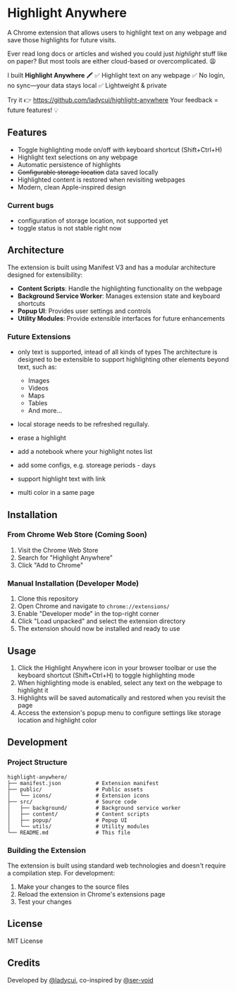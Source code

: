 # Highlight Anywhere

A Chrome extension that allows users to highlight text on any webpage and save those highlights for future visits.

Ever read long docs or articles and wished you could just *highlight* stuff like on paper?
 But most tools are either cloud-based or overcomplicated. 😩

I built **Highlight Anywhere** 🖍️
 ✅ Highlight text on any webpage
 ✅ No login, no sync—your data stays local
 ✅ Lightweight & private

Try it 👉 https://github.com/ladycui/highlight-anywhere
 Your feedback = future features! 💡

## Features

- Toggle highlighting mode on/off with keyboard shortcut (Shift+Ctrl+H)
- Highlight text selections on any webpage
- Automatic persistence of highlights
- ~~Configurable storage location~~ data saved locally
- Highlighted content is restored when revisiting webpages
- Modern, clean Apple-inspired design

### Current bugs
* configuration of storage location, not supported yet
* toggle status is not stable right now


## Architecture

The extension is built using Manifest V3 and has a modular architecture designed for extensibility:

- **Content Scripts**: Handle the highlighting functionality on the webpage
- **Background Service Worker**: Manages extension state and keyboard shortcuts
- **Popup UI**: Provides user settings and controls
- **Utility Modules**: Provide extensible interfaces for future enhancements

### Future Extensions
* only text is supported, intead of all kinds of types
  The architecture is designed to be extensible to support highlighting other elements beyond text, such as:

   - Images
   - Videos
   - Maps
   - Tables
   - And more...
* local storage needs to be refreshed regullaly.
* erase a highlight
* add a notebook where your highlight notes list
* add some configs, e.g. storeage periods - days
* support highlight text with link
* multi color in a same page


## Installation

### From Chrome Web Store (Coming Soon)

1. Visit the Chrome Web Store
2. Search for "Highlight Anywhere"
3. Click "Add to Chrome"

### Manual Installation (Developer Mode)

1. Clone this repository
2. Open Chrome and navigate to `chrome://extensions/`
3. Enable "Developer mode" in the top-right corner
4. Click "Load unpacked" and select the extension directory
5. The extension should now be installed and ready to use

## Usage

1. Click the Highlight Anywhere icon in your browser toolbar or use the keyboard shortcut (Shift+Ctrl+H) to toggle highlighting mode
2. When highlighting mode is enabled, select any text on the webpage to highlight it
3. Highlights will be saved automatically and restored when you revisit the page
4. Access the extension's popup menu to configure settings like storage location and highlight color

## Development

### Project Structure

```
highlight-anywhere/
├── manifest.json           # Extension manifest
├── public/                 # Public assets
│   └── icons/              # Extension icons
├── src/                    # Source code
│   ├── background/         # Background service worker
│   ├── content/            # Content scripts
│   ├── popup/              # Popup UI
│   └── utils/              # Utility modules
└── README.md               # This file
```

### Building the Extension

The extension is built using standard web technologies and doesn't require a compilation step. For development:

1. Make your changes to the source files
2. Reload the extension in Chrome's extensions page
3. Test your changes

## License

MIT License

## Credits

Developed by [@ladycui](https://github.com/ladycui), co-inspired by [@ser-void](https://github.com/ser-void)